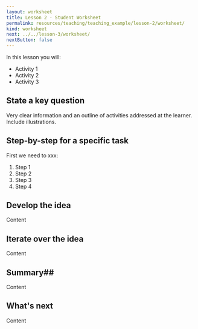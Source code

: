 ```yaml
---
layout: worksheet
title: Lesson 2 - Student Worksheet
permalink: resources/teaching/teaching_example/lesson-2/worksheet/
kind: worksheet
next: ../../lesson-3/worksheet/
nextButton: false
---
```


In this lesson you will: 

* Activity 1
* Activity 2
* Activity 3


## State a key question ##

Very clear information and an outline of activities addressed at the learner. Include illustrations.

## Step-by-step for a specific task ##

First we need to xxx: 

1. Step 1
2. Step 2
3. Step 3
4. Step 4


## Develop the idea ##

Content

## Iterate over the idea ##

Content

## Summary##

Content

## What's next ##

Content


	